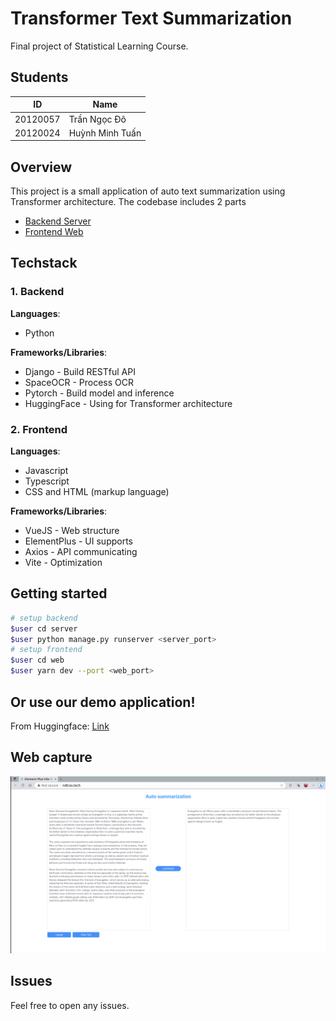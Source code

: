 # Transformer Text Summarization
Final project of Statistical Learning Course.

## Students

| ID | Name |
| -------   | ----- |
| 20120057  | Trần Ngọc Đô |
| 20120024  | Huỳnh Minh Tuấn |

## Overview
This project is a small application of auto text summarization using Transformer architecture. The codebase includes 2 parts
- [Backend Server](server/)
- [Frontend Web](web/)

## Techstack
### 1. Backend
**Languages**:
- Python

**Frameworks/Libraries**:
- Django - Build RESTful API
- SpaceOCR - Process OCR
- Pytorch - Build model and inference
- HuggingFace - Using for Transformer architecture

### 2. Frontend
**Languages**:
- Javascript
- Typescript
- CSS and HTML (markup language)

**Frameworks/Libraries**:
- VueJS - Web structure
- ElementPlus - UI supports
- Axios - API communicating
- Vite - Optimization

## Getting started
```sh
# setup backend
$user cd server
$user python manage.py runserver <server_port>
# setup frontend
$user cd web
$user yarn dev --port <web_port>
```

## Or use our demo application!

From Huggingface: [Link](https://huggingface.co/spaces/SpaceOCR/transformer-text-summarization)

## Web capture
![](images/capture.png)

## Issues
Feel free to open any issues.